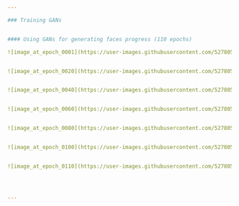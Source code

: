 ```yaml
---

### Training GANs 


#### Using GANs for generating faces progress (110 epochs)

![image_at_epoch_0001](https://user-images.githubusercontent.com/52780573/102992192-c7f6dd00-4540-11eb-9ec5-2c961367df39.png)


![image_at_epoch_0020](https://user-images.githubusercontent.com/52780573/102992205-cd542780-4540-11eb-90fa-f540b624e351.png)


![image_at_epoch_0040](https://user-images.githubusercontent.com/52780573/102992208-cfb68180-4540-11eb-9e93-8f5f2d4a5101.png)


![image_at_epoch_0060](https://user-images.githubusercontent.com/52780573/102992210-d0e7ae80-4540-11eb-9593-52d2b77a702a.png)


![image_at_epoch_0080](https://user-images.githubusercontent.com/52780573/102992216-d2b17200-4540-11eb-95d4-1bfe5cecd535.png)


![image_at_epoch_0100](https://user-images.githubusercontent.com/52780573/102992219-d47b3580-4540-11eb-8c60-38242b8c4f17.png)


![image_at_epoch_0110](https://user-images.githubusercontent.com/52780573/102992223-d6dd8f80-4540-11eb-81b7-f55ea8f721af.png)




---
```

